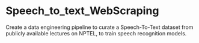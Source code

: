 # Speech_to_text_WebScraping
Create a data engineering pipeline to curate a Speech-To-Text dataset from publicly available lectures on NPTEL, to train speech recognition models.

